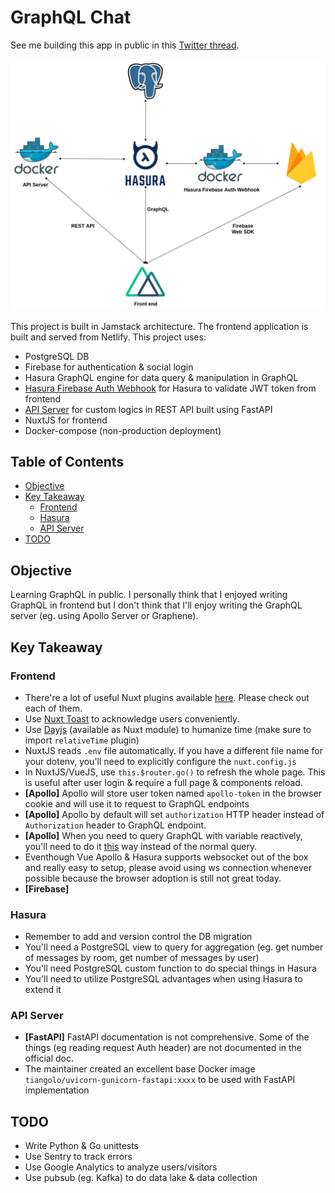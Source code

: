 # GraphQL Chat

See me building this app in public in this [Twitter thread](https://twitter.com/sdil/status/1306045334414479360).

![architecture](architecture.png)

This project is built in Jamstack architecture. The frontend application is built and served from Netlify. This project uses:

- PostgreSQL DB
- Firebase for authentication & social login
- Hasura GraphQL engine for data query & manipulation in GraphQL
- [Hasura Firebase Auth Webhook](https://github.com/sdil/hasura-firebase-auth-webhook) for Hasura to validate JWT token from frontend
- [API Server](https://github.com/sdil/graphql-chat/tree/master/api-server) for custom logics in REST API built using FastAPI
- NuxtJS for frontend
- Docker-compose (non-production deployment)

## Table of Contents

- [Objective](#objective)
- [Key Takeaway](#key-takeaway)
  - [Frontend](#frontend)
  - [Hasura](#hasura)
  - [API Server](#api-server)
- [TODO](#todo)

## Objective

Learning GraphQL in public. I personally think that I enjoyed writing GraphQL in frontend but I don't think that I'll enjoy writing the GraphQL server (eg. using Apollo Server or Graphene).

## Key Takeaway

### Frontend

- There're a lot of useful Nuxt plugins available [here](https://modules.nuxtjs.org/). Please check out each of them.
- Use [Nuxt Toast](https://github.com/nuxt-community/modules/tree/master/packages/toast) to acknowledge users conveniently.
- Use [Dayjs](https://github.com/nuxt-community/dayjs-module) (available as Nuxt module) to humanize time (make sure to import `relativeTime` plugin)
- NuxtJS reads `.env` file automatically. If you have a different file name for your dotenv, you'll need to explicitly configure the `nuxt.config.js`
- In NuxtJS/VueJS, use `this.$router.go()` to refresh the whole page. This is useful after user login & require a full page & components reload.
- **[Apollo]** Apollo will store user token named `apollo-token` in the browser cookie and will use it to request to GraphQL endpoints
- **[Apollo]** Apollo by default will set `authorization` HTTP header instead of `Authorization` header to GraphQL endpoint.
- **[Apollo]** When you need to query GraphQL with variable reactively, you'll need to do it [this](https://vue-apollo.netlify.app/guide/apollo/queries.html#reactive-parameters) way instead of the normal query.
- Eventhough Vue Apollo & Hasura supports websocket out of the box and really easy to setup, please avoid using ws connection whenever possible because the browser adoption is still not great today.
- **[Firebase]**

### Hasura

- Remember to add and version control the DB migration
- You'll need a PostgreSQL view to query for aggregation (eg. get number of messages by room, get number of messages by user)
- You'll need PostgreSQL custom function to do special things in Hasura
- You'll need to utilize PostgreSQL advantages when using Hasura to extend it

### API Server

- **[FastAPI]** FastAPI documentation is not comprehensive. Some of the things (eg reading request Auth header) are not documented in the official doc.
- The maintainer created an excellent base Docker image `tiangolo/uvicorn-gunicorn-fastapi:xxxx` to be used with FastAPI implementation

## TODO

- Write Python & Go unittests
- Use Sentry to track errors
- Use Google Analytics to analyze users/visitors
- Use pubsub (eg. Kafka) to do data lake & data collection
